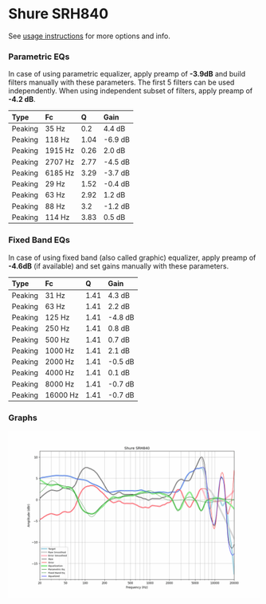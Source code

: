 # Shure SRH840
See [usage instructions](https://github.com/jaakkopasanen/AutoEq#usage) for more options and info.

### Parametric EQs
In case of using parametric equalizer, apply preamp of **-3.9dB** and build filters manually
with these parameters. The first 5 filters can be used independently.
When using independent subset of filters, apply preamp of **-4.2 dB**.

| Type    | Fc      |    Q | Gain    |
|:--------|:--------|:-----|:--------|
| Peaking | 35 Hz   | 0.2  | 4.4 dB  |
| Peaking | 118 Hz  | 1.04 | -6.9 dB |
| Peaking | 1915 Hz | 0.26 | 2.0 dB  |
| Peaking | 2707 Hz | 2.77 | -4.5 dB |
| Peaking | 6185 Hz | 3.29 | -3.7 dB |
| Peaking | 29 Hz   | 1.52 | -0.4 dB |
| Peaking | 63 Hz   | 2.92 | 1.2 dB  |
| Peaking | 88 Hz   | 3.2  | -1.2 dB |
| Peaking | 114 Hz  | 3.83 | 0.5 dB  |

### Fixed Band EQs
In case of using fixed band (also called graphic) equalizer, apply preamp of **-4.6dB**
(if available) and set gains manually with these parameters.

| Type    | Fc       |    Q | Gain    |
|:--------|:---------|:-----|:--------|
| Peaking | 31 Hz    | 1.41 | 4.3 dB  |
| Peaking | 63 Hz    | 1.41 | 2.2 dB  |
| Peaking | 125 Hz   | 1.41 | -4.8 dB |
| Peaking | 250 Hz   | 1.41 | 0.8 dB  |
| Peaking | 500 Hz   | 1.41 | 0.7 dB  |
| Peaking | 1000 Hz  | 1.41 | 2.1 dB  |
| Peaking | 2000 Hz  | 1.41 | -0.5 dB |
| Peaking | 4000 Hz  | 1.41 | 0.1 dB  |
| Peaking | 8000 Hz  | 1.41 | -0.7 dB |
| Peaking | 16000 Hz | 1.41 | -0.7 dB |

### Graphs
![](./Shure%20SRH840.png)